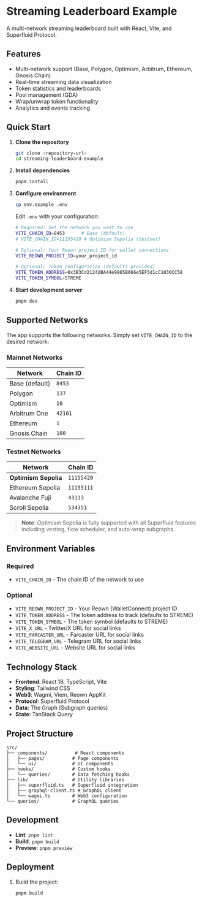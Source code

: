 # Streaming Leaderboard Example

A multi-network streaming leaderboard built with React, Vite, and Superfluid Protocol.

## Features

- Multi-network support (Base, Polygon, Optimism, Arbitrum, Ethereum, Gnosis Chain)
- Real-time streaming data visualization
- Token statistics and leaderboards
- Pool management (GDA)
- Wrap/unwrap token functionality
- Analytics and events tracking

## Quick Start

1. **Clone the repository**
   ```bash
   git clone <repository-url>
   cd streaming-leaderboard-example
   ```

2. **Install dependencies**
   ```bash
   pnpm install
   ```

3. **Configure environment**
   ```bash
   cp env.example .env
   ```
   
   Edit `.env` with your configuration:
   ```bash
   # Required: Set the network you want to use
   VITE_CHAIN_ID=8453      # Base (default)
   # VITE_CHAIN_ID=11155420 # Optimism Sepolia (testnet)
   
   # Optional: Your Reown project ID for wallet connections
   VITE_REOWN_PROJECT_ID=your_project_id
   
   # Optional: Token configuration (defaults provided)
   VITE_TOKEN_ADDRESS=0x3B3Cd21242BA44e9865B066e5EF5d1cC1030CC58
   VITE_TOKEN_SYMBOL=STREME
   ```

4. **Start development server**
   ```bash
   pnpm dev
   ```

## Supported Networks

The app supports the following networks. Simply set `VITE_CHAIN_ID` to the desired network:

### Mainnet Networks
| Network | Chain ID | 
|---------|----------|
| Base (default) | `8453` |
| Polygon | `137` |
| Optimism | `10` |
| Arbitrum One | `42161` |
| Ethereum | `1` |
| Gnosis Chain | `100` |

### Testnet Networks
| Network | Chain ID | 
|---------|----------|
| **Optimism Sepolia** | `11155420` |
| Ethereum Sepolia | `11155111` |
| Avalanche Fuji | `43113` |
| Scroll Sepolia | `534351` |

> **Note**: Optimism Sepolia is fully supported with all Superfluid features including vesting, flow scheduler, and auto-wrap subgraphs.

## Environment Variables

### Required
- `VITE_CHAIN_ID` - The chain ID of the network to use

### Optional
- `VITE_REOWN_PROJECT_ID` - Your Reown (WalletConnect) project ID
- `VITE_TOKEN_ADDRESS` - The token address to track (defaults to STREME)
- `VITE_TOKEN_SYMBOL` - The token symbol (defaults to STREME)
- `VITE_X_URL` - Twitter/X URL for social links
- `VITE_FARCASTER_URL` - Farcaster URL for social links
- `VITE_TELEGRAM_URL` - Telegram URL for social links
- `VITE_WEBSITE_URL` - Website URL for social links

## Technology Stack

- **Frontend**: React 18, TypeScript, Vite
- **Styling**: Tailwind CSS
- **Web3**: Wagmi, Viem, Reown AppKit
- **Protocol**: Superfluid Protocol
- **Data**: The Graph (Subgraph queries)
- **State**: TanStack Query

## Project Structure

```
src/
├── components/          # React components
│   ├── pages/          # Page components
│   └── ui/             # UI components
├── hooks/              # Custom hooks
│   └── queries/        # Data fetching hooks
├── lib/                # Utility libraries
│   ├── superfluid.ts   # Superfluid integration
│   ├── graphql-client.ts # GraphQL client
│   └── wagmi.ts        # Web3 configuration
└── queries/            # GraphQL queries
```

## Development

- **Lint**: `pnpm lint`
- **Build**: `pnpm build`
- **Preview**: `pnpm preview`

## Deployment

1. Build the project:
   ```bash
   pnpm build
   ```